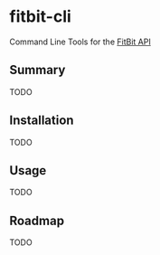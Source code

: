 # fitbit-cli

Command Line Tools for the [FitBit API](https://dev.fitbit.com/)

## Summary
TODO
## Installation
TODO
## Usage
TODO
## Roadmap
TODO